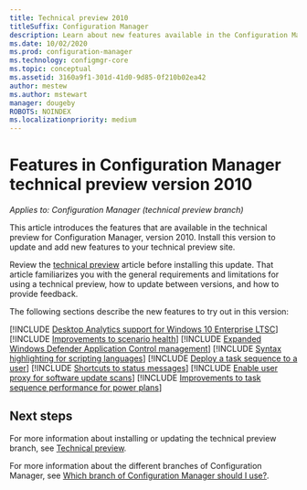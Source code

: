 ```yaml
---
title: Technical preview 2010
titleSuffix: Configuration Manager
description: Learn about new features available in the Configuration Manager technical preview branch version 2010.
ms.date: 10/02/2020
ms.prod: configuration-manager
ms.technology: configmgr-core
ms.topic: conceptual
ms.assetid: 3160a9f1-301d-41d0-9d85-0f210b02ea42
author: mestew
ms.author: mstewart
manager: dougeby
ROBOTS: NOINDEX
ms.localizationpriority: medium
---
```


# Features in Configuration Manager technical preview version 2010

*Applies to: Configuration Manager (technical preview branch)*

This article introduces the features that are available in the technical preview for Configuration Manager, version 2010. Install this version to update and add new features to your technical preview site.

Review the [technical preview](../technical-preview.md) article before installing this update. That article familiarizes you with the general requirements and limitations for using a technical preview, how to update between versions, and how to provide feedback.

The following sections describe the new features to try out in this version:

<!-- [!INCLUDE [Example feature name](includes/2010/1234567.md)] -->

[!INCLUDE [Desktop Analytics support for Windows 10 Enterprise LTSC](includes/2010/6107649.md)]
[!INCLUDE [Improvements to scenario health](includes/2010/7699511.md)]
[!INCLUDE [Expanded Windows Defender Application Control management](includes/2010/7752243.md)]
[!INCLUDE [Syntax highlighting for scripting languages](includes/2010/7964912.md)]
[!INCLUDE [Deploy a task sequence to a user](includes/2010/8018255.md)]
[!INCLUDE [Shortcuts to status messages](includes/2010/8232705.md)]
[!INCLUDE [Enable user proxy for software update scans](includes/2010/8379199.md)]
[!INCLUDE [Improvements to task sequence performance for power plans](includes/2010/7721999.md)]

<!--
## General known issues

[!INCLUDE [Azure AD authentication doesn't work](includes/2010/known-issue-7569264.md)]
-->

## Next steps

For more information about installing or updating the technical preview branch, see [Technical preview](../technical-preview.md).

For more information about the different branches of Configuration Manager, see [Which branch of Configuration Manager should I use?](../../understand/which-branch-should-i-use.md).
